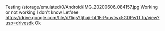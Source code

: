 
Testing
/storage/emulated/0/Android/IMG_20200606_084157.jpg
Working or not working
I don't know
Let'see
https://drive.google.com/file/d/1iqsYtjhaji-bL1FrPxuvtwx5GDPw1TTq/view?usp=drivesdk
Ok

